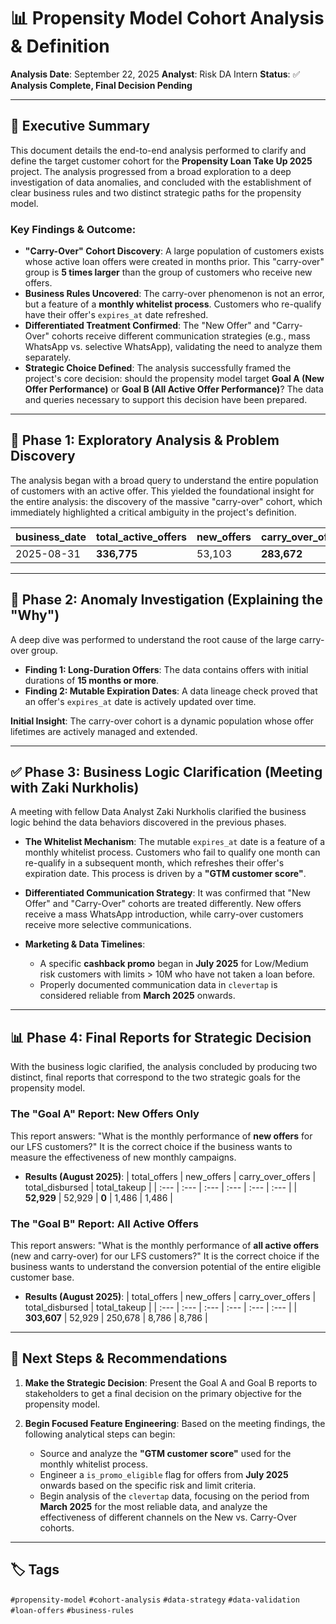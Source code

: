 # 📊 Propensity Model Cohort Analysis & Definition

**Analysis Date**: September 22, 2025
**Analyst**: Risk DA Intern
**Status**: ✅ **Analysis Complete, Final Decision Pending**

---

## 🎯 **Executive Summary**

This document details the end-to-end analysis performed to clarify and define the target customer cohort for the **Propensity Loan Take Up 2025** project. The analysis progressed from a broad exploration to a deep investigation of data anomalies, and concluded with the establishment of clear business rules and two distinct strategic paths for the propensity model.

### **Key Findings & Outcome**:
-   **"Carry-Over" Cohort Discovery**: A large population of customers exists whose active loan offers were created in months prior. This "carry-over" group is **5 times larger** than the group of customers who receive new offers.
-   **Business Rules Uncovered**: The carry-over phenomenon is not an error, but a feature of a **monthly whitelist process**. Customers who re-qualify have their offer's `expires_at` date refreshed.
-   **Differentiated Treatment Confirmed**: The "New Offer" and "Carry-Over" cohorts receive different communication strategies (e.g., mass WhatsApp vs. selective WhatsApp), validating the need to analyze them separately.
-   **Strategic Choice Defined**: The analysis successfully framed the project's core decision: should the propensity model target **Goal A (New Offer Performance)** or **Goal B (All Active Offer Performance)**? The data and queries necessary to support this decision have been prepared.

---

## 🔬 **Phase 1: Exploratory Analysis & Problem Discovery**

The analysis began with a broad query to understand the entire population of customers with an active offer. This yielded the foundational insight for the entire analysis: the discovery of the massive "carry-over" cohort, which immediately highlighted a critical ambiguity in the project's definition.

| business_date | total_active_offers | new_offers | carry_over_offers |
| :--- | :--- | :--- | :--- |
| 2025-08-31 | **336,775** | 53,103 | **283,672** |


---

## 🔬 **Phase 2: Anomaly Investigation (Explaining the "Why")**

A deep dive was performed to understand the root cause of the large carry-over group.

-   **Finding 1: Long-Duration Offers**: The data contains offers with initial durations of **15 months or more**.
-   **Finding 2: Mutable Expiration Dates**: A data lineage check proved that an offer's `expires_at` date is actively updated over time.

**Initial Insight**: The carry-over cohort is a dynamic population whose offer lifetimes are actively managed and extended.

---

## ✅ **Phase 3: Business Logic Clarification (Meeting with Zaki Nurkholis)**

A meeting with fellow Data Analyst Zaki Nurkholis clarified the business logic behind the data behaviors discovered in the previous phases.

-   **The Whitelist Mechanism**: The mutable `expires_at` date is a feature of a monthly whitelist process. Customers who fail to qualify one month can re-qualify in a subsequent month, which refreshes their offer's expiration date. This process is driven by a **"GTM customer score"**.

-   **Differentiated Communication Strategy**: It was confirmed that "New Offer" and "Carry-Over" cohorts are treated differently. New offers receive a mass WhatsApp introduction, while carry-over customers receive more selective communications.

-   **Marketing & Data Timelines**:
    -   A specific **cashback promo** began in **July 2025** for Low/Medium risk customers with limits > 10M who have not taken a loan before.
    -   Properly documented communication data in `clevertap` is considered reliable from **March 2025** onwards.

---

## 📊 **Phase 4: Final Reports for Strategic Decision**

With the business logic clarified, the analysis concluded by producing two distinct, final reports that correspond to the two strategic goals for the propensity model.

### **The "Goal A" Report: New Offers Only**
This report answers: "What is the monthly performance of **new offers** for our LFS customers?" It is the correct choice if the business wants to measure the effectiveness of new monthly campaigns.

-   **Results (August 2025)**:
    | total_offers | new_offers | carry_over_offers | total_disbursed | total_takeup |
    | :--- | :--- | :--- | :--- | :--- | :--- |
    | **52,929** | 52,929 | **0** | 1,486 | 1,486 |


### **The "Goal B" Report: All Active Offers**
This report answers: "What is the monthly performance of **all active offers** (new and carry-over) for our LFS customers?" It is the correct choice if the business wants to understand the conversion potential of the entire eligible customer base.

-   **Results (August 2025)**:
    | total_offers | new_offers | carry_over_offers | total_disbursed | total_takeup |
    | :--- | :--- | :--- | :--- | :--- | :--- |
    | **303,607** | 52,929 | 250,678 | 8,786 | 8,786 |


---

## 🚀 **Next Steps & Recommendations**

1.  **Make the Strategic Decision**: Present the Goal A and Goal B reports to stakeholders to get a final decision on the primary objective for the propensity model.

2.  **Begin Focused Feature Engineering**: Based on the meeting findings, the following analytical steps can begin:
    *   Source and analyze the **"GTM customer score"** used for the monthly whitelist process.
    *   Engineer a `is_promo_eligible` flag for offers from **July 2025** onwards based on the specific risk and limit criteria.
    *   Begin analysis of the `clevertap` data, focusing on the period from **March 2025** for the most reliable data, and analyze the effectiveness of different channels on the New vs. Carry-Over cohorts.

---

## 🏷️ **Tags**

`#propensity-model` `#cohort-analysis` `#data-strategy` `#data-validation` `#loan-offers` `#business-rules`